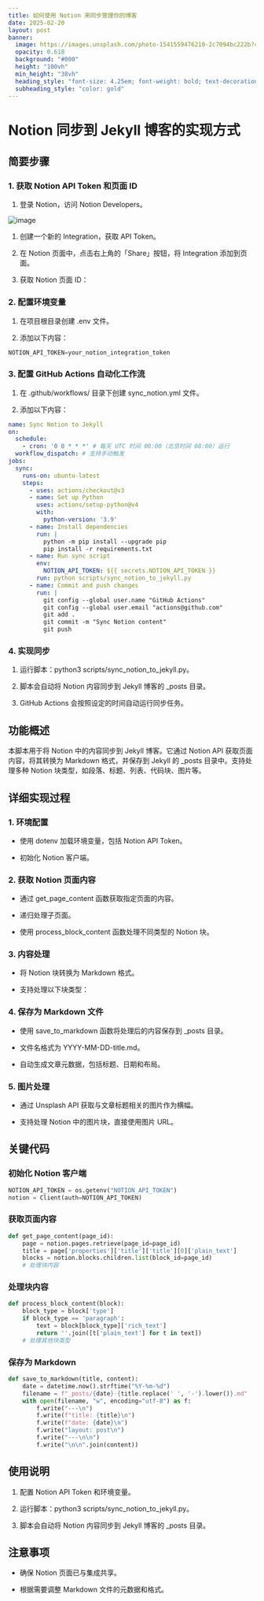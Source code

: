 ```yaml
---
title: 如何使用 Notion 来同步管理你的博客
date: 2025-02-20
layout: post
banner:
  image: https://images.unsplash.com/photo-1541559476210-2c7094bc222b?crop=entropy&cs=tinysrgb&fit=max&fm=jpg&ixid=M3w2OTIwMzJ8MHwxfHJhbmRvbXx8fHx8fHx8fDE3NDAwMTk3ODl8&ixlib=rb-4.0.3&q=80&w=1080
  opacity: 0.618
  background: "#000"
  height: "100vh"
  min_height: "38vh"
  heading_style: "font-size: 4.25em; font-weight: bold; text-decoration: underline"
  subheading_style: "color: gold"
---
```


# Notion 同步到 Jekyll 博客的实现方式

## 简要步骤

### 1. 获取 Notion API Token 和页面 ID

1. 登录 Notion，访问 Notion Developers。

![image](https://prod-files-secure.s3.us-west-2.amazonaws.com/a7a0cc5a-89b9-4cda-8686-1fba0ca52f40/d19c1afe-dea5-4312-9333-786b0ba83054/image.png?X-Amz-Algorithm=AWS4-HMAC-SHA256&X-Amz-Content-Sha256=UNSIGNED-PAYLOAD&X-Amz-Credential=ASIAZI2LB466ZRUO4DT4%2F20250220%2Fus-west-2%2Fs3%2Faws4_request&X-Amz-Date=20250220T024949Z&X-Amz-Expires=3600&X-Amz-Security-Token=IQoJb3JpZ2luX2VjEIv%2F%2F%2F%2F%2F%2F%2F%2F%2F%2FwEaCXVzLXdlc3QtMiJHMEUCIQDdBUGKfhUtx16GimWqaGi19mqJfocT6KuuV0f68n9pTwIgZCAZ5we2JRbDIGn04DPwqD896Wm6vy6nkoTFCbwKyAcqiAQItP%2F%2F%2F%2F%2F%2F%2F%2F%2F%2FARAAGgw2Mzc0MjMxODM4MDUiDPgARSwwRzS4lE1xGircA%2FgFaNgJbxH2Th4vwdFPSuAqNgKwPD921KKbgJswz%2F6DHb6EdNfY7u3otByHg1utmKNIPJV6Zy9nflcnyA3YPuapIFmh2BREeHQOMr0Tk6F3ZoMAHBc79psDnFh0iOCQt%2FRrj5OGxbhBz7gmBlaOAxGIVcMID%2BeDb5Bfr8FzMl8nc813byLiXj7hSJvrm7TCGYCGaCmCgnlErU5FxSmSagGw5LnK9rXsCfREbjlwEYlJ%2FHqphYKomVB0riiYkvSiE1jxnW9LHDbDu73Mz7W7ZSaS%2BXFoDmjlR0EBz8dbeKpzGOpj5EcXGdiCN3wdeafOFbnqO8qBIsC0jE%2FaqSzmbwT%2F32bh599ecwPE3Ptx%2Fbj99%2FL27w%2BqRE6N9qVDwPF6xvRnDQx5c4m1RwSWicYYgvaAM6RPi4l4KhlxTYMDyegTWn7s%2Bhi84yZud%2B2BsTx7kRSvdNStFqB7rfTA1EegBDvATpiOLwrV%2BAm5bd7msh69laiG1Xhz%2FGycJ2Hjqpt%2Fae8X3vrK%2BH%2FUgjqpUFnPqyCJgxSIRjaxSTZ206BD1RhoM0aPwW0eI96BBl3JjqUjFlwa%2Bybof4DqnQsiisXk4xMKemt2B6Xvu2QXa6rXOBkuzCWE4Qfba3bkN246MLOm2r0GOqUBj3KKe6msqQq%2BeWmBgu4wOEVZu%2Fr1Qd3m8ZFNINw9e9zzqf74aCt2VvzfJoX%2B79ymhAVt0lX0u3tJKnP8aZVUpOmOp0q0ht4%2FSOFcj4Se%2FO6g3KjN86VadmPfSXQU9FNKjz%2FNFuGKy%2B8KHxBYiNsdi1H%2F9D%2FdzLwdRC1LNjmPjxmViDTsEi4ZaD9r1b%2FvS181mx%2F6LNvvnCVEB2dcNp1WRCngscdT&X-Amz-Signature=90c64d1124a194e1e5a89c97067c319983ac8bd5722f644dd8664126362b41af&X-Amz-SignedHeaders=host&x-id=GetObject)

1. 创建一个新的 Integration，获取 API Token。

1. 在 Notion 页面中，点击右上角的「Share」按钮，将 Integration 添加到页面。

1. 获取 Notion 页面 ID：


### 2. 配置环境变量

1. 在项目根目录创建 .env 文件。

1. 添加以下内容：

```javascript
NOTION_API_TOKEN=your_notion_integration_token
```

### 3. 配置 GitHub Actions 自动化工作流

1. 在 .github/workflows/ 目录下创建 sync_notion.yml 文件。

1. 添加以下内容：

```yaml
name: Sync Notion to Jekyll
on:
  schedule:
    - cron: '0 0 * * *' # 每天 UTC 时间 00:00（北京时间 08:00）运行
  workflow_dispatch: # 支持手动触发
jobs:
  sync:
    runs-on: ubuntu-latest
    steps:
      - uses: actions/checkout@v3
      - name: Set up Python
        uses: actions/setup-python@v4
        with:
          python-version: '3.9'
      - name: Install dependencies
        run: |
          python -m pip install --upgrade pip
          pip install -r requirements.txt
      - name: Run sync script
        env:
          NOTION_API_TOKEN: ${{ secrets.NOTION_API_TOKEN }}
        run: python scripts/sync_notion_to_jekyll.py
      - name: Commit and push changes
        run: |
          git config --global user.name "GitHub Actions"
          git config --global user.email "actions@github.com"
          git add .
          git commit -m "Sync Notion content"
          git push
```

### 4. 实现同步

1. 运行脚本：python3 scripts/sync_notion_to_jekyll.py。

1. 脚本会自动将 Notion 内容同步到 Jekyll 博客的 _posts 目录。

1. GitHub Actions 会按照设定的时间自动运行同步任务。

## 功能概述

本脚本用于将 Notion 中的内容同步到 Jekyll 博客。它通过 Notion API 获取页面内容，将其转换为 Markdown 格式，并保存到 Jekyll 的 _posts 目录中。支持处理多种 Notion 块类型，如段落、标题、列表、代码块、图片等。

## 详细实现过程

### 1. 环境配置

- 使用 dotenv 加载环境变量，包括 Notion API Token。

- 初始化 Notion 客户端。

### 2. 获取 Notion 页面内容

- 通过 get_page_content 函数获取指定页面的内容。

- 递归处理子页面。

- 使用 process_block_content 函数处理不同类型的 Notion 块。

### 3. 内容处理

- 将 Notion 块转换为 Markdown 格式。

- 支持处理以下块类型：


### 4. 保存为 Markdown 文件

- 使用 save_to_markdown 函数将处理后的内容保存到 _posts 目录。

- 文件名格式为 YYYY-MM-DD-title.md。

- 自动生成文章元数据，包括标题、日期和布局。

### 5. 图片处理

- 通过 Unsplash API 获取与文章标题相关的图片作为横幅。

- 支持处理 Notion 中的图片块，直接使用图片 URL。

## 关键代码

### 初始化 Notion 客户端

```python
NOTION_API_TOKEN = os.getenv("NOTION_API_TOKEN")
notion = Client(auth=NOTION_API_TOKEN)
```

### 获取页面内容

```python
def get_page_content(page_id):
    page = notion.pages.retrieve(page_id=page_id)
    title = page['properties']['title']['title'][0]['plain_text']
    blocks = notion.blocks.children.list(block_id=page_id)
    # 处理块内容
```

### 处理块内容

```python
def process_block_content(block):
    block_type = block['type']
    if block_type == 'paragraph':
        text = block[block_type]['rich_text']
        return ''.join([t['plain_text'] for t in text])
    # 处理其他块类型
```

### 保存为 Markdown

```python
def save_to_markdown(title, content):
    date = datetime.now().strftime("%Y-%m-%d")
    filename = f"_posts/{date}-{title.replace(' ', '-').lower()}.md"
    with open(filename, "w", encoding="utf-8") as f:
        f.write("---\n")
        f.write(f"title: {title}\n")
        f.write(f"date: {date}\n")
        f.write("layout: post\n")
        f.write("---\n\n")
        f.write("\n\n".join(content))
```

## 使用说明

1. 配置 Notion API Token 和环境变量。

1. 运行脚本：python3 scripts/sync_notion_to_jekyll.py。

1. 脚本会自动将 Notion 内容同步到 Jekyll 博客的 _posts 目录。

## 注意事项

- 确保 Notion 页面已与集成共享。

- 根据需要调整 Markdown 文件的元数据和格式。